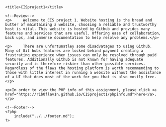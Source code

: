 
<html xmlns="http://www.w3.org/1999/xhtml" xml:lang="en" lang="en">
<head>

    <title>CISproject1</title>
</head>
<body>
    <!--Menu-->
    <?php 
        include("../../ToC.md");
    ?>
    
    <!--Review-->
    <p>     Welcome to CIS project 1. Website hosting is the bread and butter of maintaining a website, choosing a reliable and trustworthy host is vital. This website is hosted by Github and provides many features and services that are useful. Offering ease of collaboration, back ups, and immense documentation to help resolve any problems.</p>
    
    <p>     There are unfortunatley some disadvatages to using Github. Many of Git hubs features are locked behind payment creating a frustrating experience when issues can only be resolved through paid features. Additionally Github is not known for having adequate security and is therefore riskier than other possible services. Regardless of the flaws the hosting platform is worth recommending to those with little interest in running a website without the assistance of a UI that does most of the work for you that is also mostly free.
    </p>
    
    <p>In order to view the PHP info of this assignment, please click <a href="https://r1b0flav1n.github.io/CISproject1/phpinfo.md">here</a>.
    </p>
   
    <!--Footer-->
    <?php
        include("../../footer.md");
    ?>
</body>
</html>
